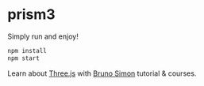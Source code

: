 # prism3

Simply run and enjoy!

```bash
npm install
npm start
```

Learn about [Three.js](https://threejs.org/) with [Bruno Simon](https://bruno-simon.com/) tutorial & courses.
